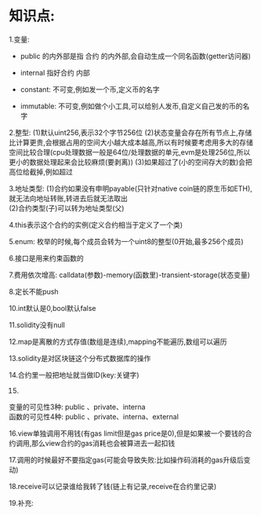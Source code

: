 # 知识点:

1.变量:
- public 的内外部是指 合约 的内外部,会自动生成一个同名函数(getter访问器)
- internal 指好合约 内部

- constant: 不可变,例如发一个币,定义币的名字
- immutable: 不可变,例如做个小工具,可以给别人发币,自定义自己发的币的名字

2.整型:
(1)默认uint256,表示32个字节256位
(2)状态变量会存在所有节点上,存储比计算更贵,会根据占用的空间大小越大成本越高,所以有时候要考虑用多大的存储空间比较合理(cpu处理数据一般是64位/处理数据的单元,evm是处理256位,所以更小的数据处理起来会比较麻烦(要剥离))
(3)如果超过了(小的空间存大的数)会把高位给截掉,例如超过

3.地址类型:
(1)合约如果没有申明payable(只针对native coin链的原生币如ETH),就无法向地址转账,转进去后就无法取出  
(2)合约类型(子)可以转为地址类型(父)  

4.this表示这个合约的实例(定义合约相当于定义了一个类)

5.enum:
枚举的时候,每个成员会转为一个uint8的整型(0开始,最多256个成员)

6.接口是用来约束函数的

7.费用依次增高: calldata(参数)-memory(函数里)-transient-storage(状态变量)

8.定长不能push

10.int默认是0,bool默认false

11.solidity没有null

12.map是离散的方式存值(数组是连续),mapping不能遍历,数组可以遍历

13.solidity是对区块链这个分布式数据库的操作

14.合约里一般把地址就当做ID(key:关键字)

15.
变量的可见性3种: public 、private、interna  
函数的可见性4种: public 、private、interna、external

16.view单独调用不用钱(有gas limit但是gas price是0),但是如果被一个要钱的合约调用,那么view合约的gas消耗也会被算进去一起扣钱

17.调用的时候最好不要指定gas(可能会导致失败:比如操作码消耗的gas升级后变动)

18.receive可以记录谁给我转了钱(链上有记录,receive在合约里记录)

19.补充:

